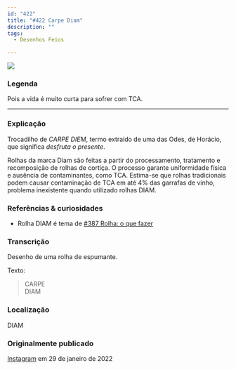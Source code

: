 ```yaml
---
id: "422"
title: "#422 Carpe Diam"
description: ""
tags:
  - Desenhos Feios

---
```

![](https://bebiodicionario-com.s3.amazonaws.com/media/posts/202201/BOD422.jpg)

### Legenda

Pois a vida é muito curta para sofrer com TCA.

---

### Explicação

Trocadilho de *CARPE DIEM*, termo extraído de uma das Odes, de Horácio, que significa *desfruta o presente*.

Rolhas da marca Diam são feitas a partir do processamento, tratamento e recomposição de rolhas de cortiça. O processo garante uniformidade física e ausência de contaminantes, como TCA. Estima-se que rolhas tradicionais podem causar contaminação de TCA em até 4% das garrafas de vinho, problema inexistente quando utilizado rolhas DIAM.


### Referências & curiosidades

- Rolha DIAM é tema de [#387 Rolha: o que fazer](..2021/387)


### Transcrição

Desenho de uma rolha de espumante.

Texto:
> CARPE  
> DIAM

### Localização

DIAM

### Originalmente publicado

[Instagram](https://www.instagram.com/p/CZUEcUZLGBJ/) em 29 de janeiro de 2022

